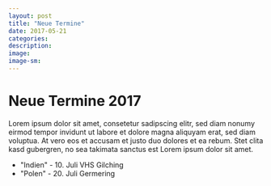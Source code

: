 ```yaml
---
layout: post
title: "Neue Termine"
date: 2017-05-21
categories:
description: 
image:
image-sm:
---
```

Neue Termine 2017
======

Lorem ipsum dolor sit amet, consetetur sadipscing elitr, sed diam nonumy eirmod tempor invidunt ut labore et dolore magna aliquyam erat, sed diam voluptua. At vero eos et accusam et justo duo dolores et ea rebum. Stet clita kasd gubergren, no sea takimata sanctus est Lorem ipsum dolor sit amet.

- "Indien" - 10. Juli VHS Gilching
- "Polen" - 20. Juli Germering

